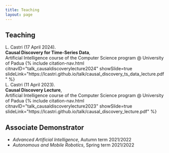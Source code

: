 ```yaml
---
title: Teaching
layout: page
---
```


<h2>Teaching</h2>
<div class="container-talk">
    <div class="afterLine">
        </u>L. Castri</u> (17 April 2024).<br>
        <b>Causal Discovery for Time-Series Data</b>,<br>
        Artificial Intelligence course of the Computer Science program @ University of Padua
        {% include citation-nav.html citnavID="talk_causaldiscoverylecture2024" 
        showSlide=true slideLink="https://lcastri.github.io/talk/causal_discovery_ts_data_lecture.pdf"
        %}
    </div>
</div>
<div class="container-talk">
    <div class="afterLine">
        </u>L. Castri</u> (11 April 2023).<br>
        <b>Causal Discovery Lecture</b>,<br>
        Artificial Intelligence course of the Computer Science program @ University of Padua
        {% include citation-nav.html citnavID="talk_causaldiscoverylecture2023" 
        showSlide=true slideLink="https://lcastri.github.io/talk/causal_discovery_lecture.pdf"
        %}
    </div>
</div>
<h2>Associate Demonstrator</h2>
<ul>
    <li>
        <div><em>Advanced Artificial Intelligence</em>, Autumn term 2021/2022</div>
    </li>
    <li>
        <div><em>Autonomous and Mobile Robotics</em>, Spring term 2021/2022</div>
    </li>
</ul>
